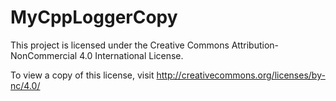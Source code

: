 # MyCppLoggerCopy

This project is licensed under the Creative Commons Attribution-NonCommercial 4.0 International License.

To view a copy of this license, visit http://creativecommons.org/licenses/by-nc/4.0/
